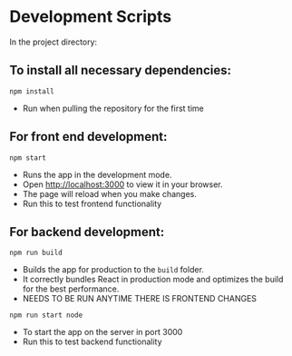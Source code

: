 # Development Scripts

In the project directory:

## To install all necessary dependencies:
 `npm install`

- Run when pulling the repository for the first time
  
## For front end development:
 `npm start`

- Runs the app in the development mode.
- Open [http://localhost:3000](http://localhost:3000) to view it in your browser.
- The page will reload when you make changes.
- Run this to test frontend functionality

## For backend development:
`npm run build`

- Builds the app for production to the `build` folder.
- It correctly bundles React in production mode and optimizes the build for the best performance.
- NEEDS TO BE RUN ANYTIME THERE IS FRONTEND CHANGES

 `npm run start node`

 - To start the app on the server in port 3000
 - Run this to test backend functionality



